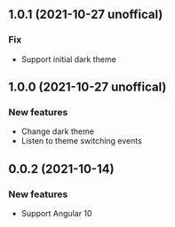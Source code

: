 ## 1.0.1 (2021-10-27 unoffical)

### Fix

- Support initial dark theme

## 1.0.0 (2021-10-27 unoffical)

### New features

- Change dark theme
- Listen to theme switching events

## 0.0.2 (2021-10-14)

### New features

- Support Angular 10